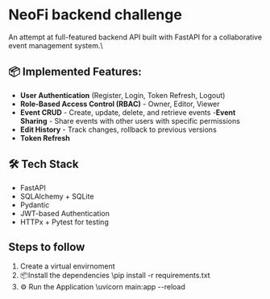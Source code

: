 # NeoFi  backend challenge

An attempt at full-featured backend API built with FastAPI for a collaborative event management system.\
## 📦 Implemented Features:
 - **User Authentication** (Register, Login, Token Refresh, Logout)
 - **Role-Based Access Control (RBAC)** - Owner, Editor, Viewer
 - **Event CRUD** - Create, update, delete, and retrieve events
 -**Event Sharing** - Share events with other users with specific permissions
 - **Edit History** - Track changes, rollback to previous versions
 -  **Token Refresh**
 ## 🛠️ Tech Stack

- FastAPI
- SQLAlchemy + SQLite 
- Pydantic
- JWT-based Authentication
- HTTPx + Pytest for testing

## Steps to follow

1. Create a virtual envirnoment
2. 📦Install the dependencies 
   \pip install -r requirements.txt
3. ⚙️ Run the Application
   \uvicorn main:app --reload
